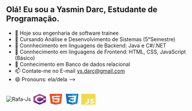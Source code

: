 ## Olá! Eu sou a Yasmin Darc, Estudante de Programação. 

- 🔭 Hoje sou engenharia de software  trainee
- 🌱 Cursando Análise e Desenvolvimento de Sistemas (5°Semestre)
- 🌱 Connhecimento em linguagens de Backend: Java e C#/.NET
- 🌱 Connhecimento em linguagens de Frontend: HTML, CSS, JavaScript (Básico)
- 🌱 Conhecimento em Banco de dados relacional
- 📫 Contate-me no E-mail ys.darc@gmail.com
- 😄 Pronouns: ela/dela
-->

<div style="display: inline_block"><br>
  <img align="center" alt="Rafa-Js" height="40" width="40" src="https://cdn.jsdelivr.net/gh/devicons/devicon/icons/java/java-original-wordmark.svg" />
  <img align="center" alt="Rafa-Csharp" height="30" width="40" src="https://raw.githubusercontent.com/devicons/devicon/master/icons/csharp/csharp-original.svg">
  <img align="center" alt="Rafa-HTML" height="30" width="40" src="https://raw.githubusercontent.com/devicons/devicon/master/icons/html5/html5-original.svg">
  <img align="center" alt="Rafa-CSS" height="30" width="40" src="https://raw.githubusercontent.com/devicons/devicon/master/icons/css3/css3-original.svg">
  <img align="center" alt="Rafa-Js" height="30" width="40" src="https://raw.githubusercontent.com/devicons/devicon/master/icons/javascript/javascript-plain.svg">
  
 
</div>
  
